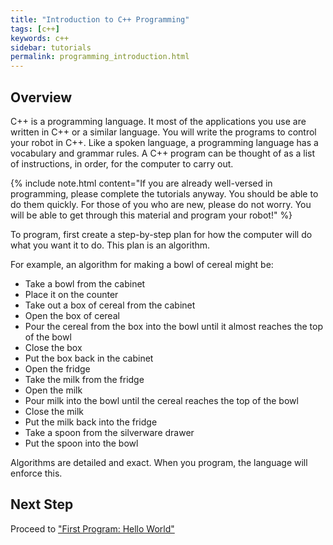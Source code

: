 ```yaml
---
title: "Introduction to C++ Programming"
tags: [c++]
keywords: c++
sidebar: tutorials
permalink: programming_introduction.html
---
```


## Overview

C++ is a programming language. It most of the applications you use are written in C++ or a similar language. You will write the programs to control your robot in C++. Like a spoken language, a programming language has a vocabulary and grammar rules. A C++ program can be thought of as a list of instructions, in order, for the computer to carry out.

{% include note.html content="If you are already well-versed in programming, please complete the tutorials anyway. You should be able to do them quickly. For those of you who are new, please do not worry. You will be able to get through this material and program your robot!" %}


To program, first create a step-by-step plan for how the computer will do what you want it to do. This plan is an algorithm.

For example, an algorithm for making a bowl of cereal might be:

- Take a bowl from the cabinet
- Place it on the counter
- Take out a box of cereal from the cabinet
- Open the box of cereal
- Pour the cereal from the box into the bowl until it almost reaches the top of the bowl
- Close the box
- Put the box back in the cabinet
- Open the fridge
- Take the milk from the fridge
- Open the milk
- Pour milk into the bowl until the cereal reaches the top of the bowl
- Close the milk
- Put the milk back into the fridge
- Take a spoon from the silverware drawer
- Put the spoon into the bowl

Algorithms are detailed and exact. When you program, the language will enforce this.

## Next Step

Proceed to ["First Program: Hello World"](first_program.html)
